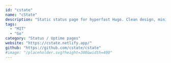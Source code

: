 ```yaml
---
id: "cstate"
name: "cState"
description: "Static status page for hyperfast Hugo. Clean design, minimal JS, super light HTML/CSS, high customization, optional admin panel, read-only API, IE8+. Best used with Netlify, Docker."
tags:
  - "MIT"
  - "Go"
category: "Status / Uptime pages"
website: "https://cstate.netlify.app/"
github: "https://github.com/cstate/cstate"
#image: "/placeholder.svg?height=300&width=400"
---
```


